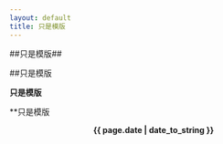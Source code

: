 ```yaml
---
layout: default
title: 只是模版
---
```


##只是模版##

##只是模版

**只是模版**

**只是模版

<center><strong>{{ page.date | date_to_string }}</strong></center>
